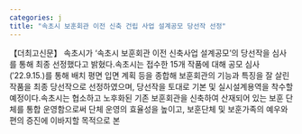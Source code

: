 ```yaml
---
categories: j
title: "속초시 보훈회관 이전 신축 건립 사업 설계공모 당선작 선정"
---
```

【더최고신문】 속초시가 ‘속초시 보훈회관 이전 신축사업 설계공모’의 당선작을 심사를 통해 최종 선정했다고 밝혔다.속초시는 접수한 15개 작품에 대해 공모 심사(′22.9.15.)를 통해 배치 평면 입면 계획 등을 종합해 보훈회관의 기능과 특징을 잘 살린 작품을 최종 당선작으로 선정하였으며, 당선작을 토대로 기본 및 실시설계용역을 착수할 예정이다.속초시는 협소하고 노후화된 기존 보훈회관을 신축하여 산재되어 있는 보훈 단체를 통합 운영함으로써 단체 운영의 효율성을 높이고, 보훈단체 및 보훈가족의 예우와 편의 증진에 이바지할 목적으로 본